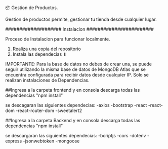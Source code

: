 📦 Gestion de Productos.

Gestion de productos permite, gestionar tu tienda desde cualquier lugar.

#################### Instalacion ########################

Proceso de Instalacion para funcionar localmente.

1. Realiza una copia del repositorio
2. Instala las dependecias ⬇

IMPORTANTE: Para la base de datos no debes de crear una, se puede seguir utilizando la misma base de datos de MongoDB Atlas que se encuentra configurada para recibir datos desde cualquier IP.
Solo se realizan instalaciones de Dependencias.

##Ingresa a la carpeta frontend y en consola descarga todas las dependencias "npm install"

se descagaran las siguientes dependecias:
-axios
-bootstrap
-react
-react-dom
-react-router-dom
-sweetalert2

##Ingresa a la carpeta Backend y en consola descarga todas las dependencias "npm install"

se descargaran las siguientes dependecias:
-bcriptjs
-cors
-dotenv
-express
-jsonwebtoken
-mongoose
